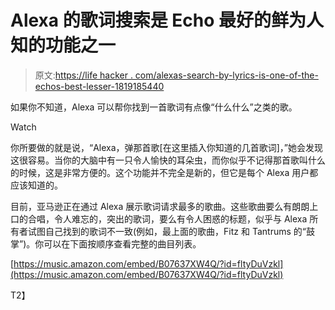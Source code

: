 # Alexa 的歌词搜索是 Echo 最好的鲜为人知的功能之一

> 原文:[https://life hacker . com/alexas-search-by-lyrics-is-one-of-the-echos-best-lesser-1819185440](https://lifehacker.com/alexas-search-by-lyrics-is-one-of-the-echos-best-lesser-1819185440)

如果你不知道，Alexa 可以帮你找到一首歌词有点像“什么什么”之类的歌。

Watch

你所要做的就是说，“Alexa，弹那首歌[在这里插入你知道的几首歌词]，”她会发现这很容易。当你的大脑中有一只令人愉快的耳朵虫，而你似乎不记得那首歌叫什么的时候，这是非常方便的。这个功能并不完全是新的，但它是每个 Alexa 用户都应该知道的。

目前，亚马逊正在通过 Alexa 展示歌词请求最多的歌曲。这些歌曲要么有朗朗上口的合唱，令人难忘的，突出的歌词，要么有令人困惑的标题，似乎与 Alexa 所有者试图自己找到的歌词不一致(例如，最上面的歌曲，Fitz 和 Tantrums 的“鼓掌”)。你可以在下面按顺序查看完整的曲目列表。

[https://music.amazon.com/embed/B07637XW4Q/?id=fltyDuVzkl](https://music.amazon.com/embed/B07637XW4Q/?id=fltyDuVzkl)

T2】